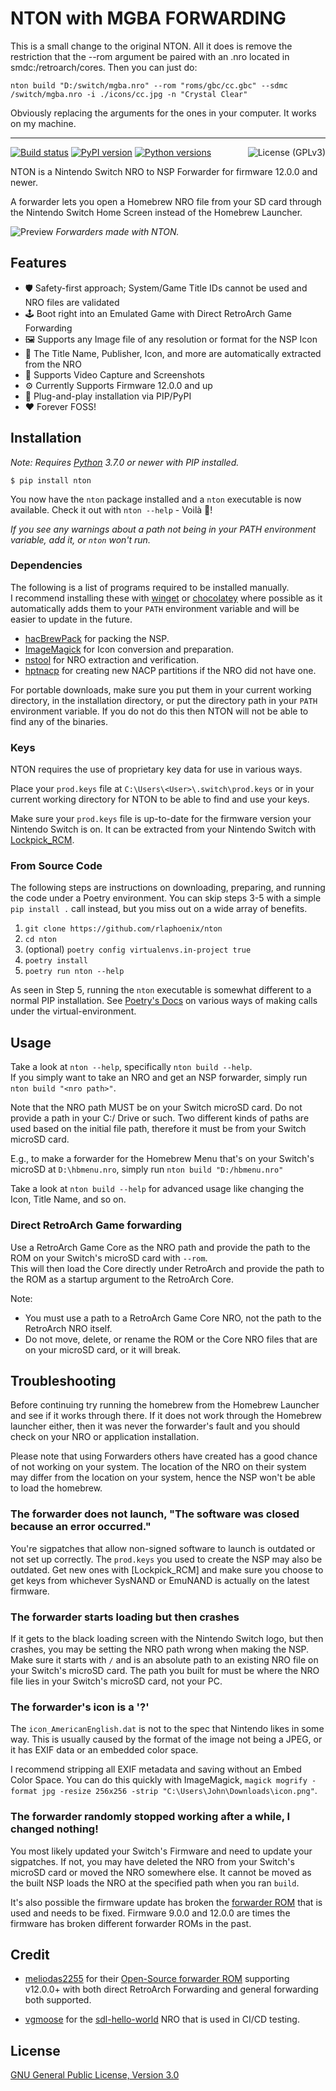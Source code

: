 # NTON with MGBA FORWARDING

This is a small change to the original NTON. All it does is remove the restriction that the --rom argument be paired with an .nro located in smdc:/retroarch/cores. Then you can just do:

```
nton build "D:/switch/mgba.nro" --rom "roms/gbc/cc.gbc" --sdmc /switch/mgba.nro -i ./icons/cc.jpg -n "Crystal Clear"
```

Obviously replacing the arguments for the ones in your computer. It works on my machine.


--------------------------------

[![Build status](https://github.com/rlaphoenix/nton/actions/workflows/ci.yml/badge.svg)](https://github.com/rlaphoenix/nton/actions/workflows/ci.yml)
[![PyPI version](https://img.shields.io/pypi/v/nton)](https://pypi.python.org/pypi/nton)
[![Python versions](https://img.shields.io/pypi/pyversions/nton)](https://pypi.python.org/pypi/nton)
<a href="https://github.com/rlaphoenix/nton/blob/master/LICENSE">
  <img align="right" src="https://img.shields.io/badge/license-GPLv3-blue" alt="License (GPLv3)"/>
</a>

NTON is a Nintendo Switch NRO to NSP Forwarder for firmware 12.0.0 and newer.

A forwarder lets you open a Homebrew NRO file from your SD card through the Nintendo Switch Home Screen instead
of the Homebrew Launcher.

![Preview](https://user-images.githubusercontent.com/17136956/206882948-4f05cace-16a3-4300-9047-8cba33106a64.jpg)
*Forwarders made with NTON.*

## Features

- 🛡️ Safety-first approach; System/Game Title IDs cannot be used and NRO files are validated
- 🕹️ Boot right into an Emulated Game with Direct RetroArch Game Forwarding
- 🖼️ Supports any Image file of any resolution or format for the NSP Icon
- 🤖 The Title Name, Publisher, Icon, and more are automatically extracted from the NRO
- 🎥 Supports Video Capture and Screenshots
- ⚙ Currently Supports Firmware 12.0.0 and up
- 🧩 Plug-and-play installation via PIP/PyPI
- ❤️ Forever FOSS!

## Installation

*Note: Requires [Python] 3.7.0 or newer with PIP installed.*

```shell
$ pip install nton
```

You now have the `nton` package installed and a `nton` executable is now available.
Check it out with `nton --help` - Voilà 🎉!

*If you see any warnings about a path not being in your PATH environment variable, add it, or `nton` won't run.*

### Dependencies

The following is a list of programs required to be installed manually.  
I recommend installing these with [winget] or [chocolatey] where possible as it automatically adds them to your
`PATH` environment variable and will be easier to update in the future.

- [hacBrewPack] for packing the NSP.
- [ImageMagick] for Icon conversion and preparation.
- [nstool] for NRO extraction and verification.
- [hptnacp] for creating new NACP partitions if the NRO did not have one.

For portable downloads, make sure you put them in your current working directory, in the installation directory,
or put the directory path in your `PATH` environment variable. If you do not do this then NTON will not be able to
find any of the binaries.

  [winget]: <https://winget.run>
  [chocolatey]: <https://chocolatey.org>
  [hacBrewPack]: <https://github.com/The-4n/hacBrewPack>
  [ImageMagick]: <https://imagemagick.org/script/download.php>
  [nstool]: <https://github.com/jakcron/nstool>
  [hptnacp]: <https://github.com/The-4n/hacPack/tree/master/hacPack-Tools/hacPackTools-NACP>

### Keys

NTON requires the use of proprietary key data for use in various ways.

Place your `prod.keys` file at `C:\Users\<User>\.switch\prod.keys` or in your current working directory for
NTON to be able to find and use your keys.

Make sure your `prod.keys` file is up-to-date for the firmware version your Nintendo Switch is on. It can be extracted
from your Nintendo Switch with [Lockpick_RCM](https://github.com/shchmue/Lockpick_RCM).

### From Source Code

The following steps are instructions on downloading, preparing, and running the code under a Poetry environment.
You can skip steps 3-5 with a simple `pip install .` call instead, but you miss out on a wide array of benefits.

1. `git clone https://github.com/rlaphoenix/nton`
2. `cd nton`
3. (optional) `poetry config virtualenvs.in-project true` 
4. `poetry install`
5. `poetry run nton --help`

As seen in Step 5, running the `nton` executable is somewhat different to a normal PIP installation.
See [Poetry's Docs] on various ways of making calls under the virtual-environment.

  [Python]: <https://python.org>
  [Poetry]: <https://python-poetry.org>
  [Poetry's Docs]: <https://python-poetry.org/docs/basic-usage/#using-your-virtual-environment>

## Usage

Take a look at `nton --help`, specifically `nton build --help`.  
If you simply want to take an NRO and get an NSP forwarder, simply run `nton build "<nro path>"`.

Note that the NRO path MUST be on your Switch microSD card. Do not provide a path in your C:/ Drive or such.
Two different kinds of paths are used based on the initial file path, therefore it must be from your Switch microSD
card.

E.g., to make a forwarder for the Homebrew Menu that's on your Switch's microSD at `D:\hbmenu.nro`, simply run
`nton build "D:/hbmenu.nro"`

Take a look at `nton build --help` for advanced usage like changing the Icon, Title Name, and so on.

### Direct RetroArch Game forwarding

Use a RetroArch Game Core as the NRO path and provide the path to the ROM on your Switch's microSD card with `--rom`.  
This will then load the Core directly under RetroArch and provide the path to the ROM as a startup argument to the
RetroArch Core.

Note:

- You must use a path to a RetroArch Game Core NRO, not the path to the RetroArch NRO itself.
- Do not move, delete, or rename the ROM or the Core NRO files that are on your microSD card, or it will break.

## Troubleshooting

Before continuing try running the homebrew from the Homebrew Launcher and see if it works through there.
If it does not work through the Homebrew launcher either, then it was never the forwarder's fault and you should
check on your NRO or application installation.

Please note that using Forwarders others have created has a good chance of not working on your system.
The location of the NRO on their system may differ from the location on your system, hence the NSP won't be able
to load the homebrew.

### The forwarder does not launch, "The software was closed because an error occurred."

You're sigpatches that allow non-signed software to launch is outdated or not set up correctly.
The `prod.keys` you used to create the NSP may also be outdated. Get new ones with [Lockpick_RCM] and
make sure you choose to get keys from whichever SysNAND or EmuNAND is actually on the latest firmware.

### The forwarder starts loading but then crashes

If it gets to the black loading screen with the Nintendo Switch logo, but then crashes, you may be setting
the NRO path wrong when making the NSP. Make sure it starts with `/` and is an absolute path to an existing
NRO file on your Switch's microSD card. The path you built for must be where the NRO file lies in your Switch's
microSD card, not your PC.

### The forwarder's icon is a '?'

The `icon_AmericanEnglish.dat` is not to the spec that Nintendo likes in some way. This is usually caused by the format of the
image not being a JPEG, or it has EXIF data or an embedded color space.

I recommend stripping all EXIF metadata and saving without an Embed Color Space. You can do this quickly with ImageMagick,
`magick mogrify -format jpg -resize 256x256 -strip "C:\Users\John\Downloads\icon.png"`.

### The forwarder randomly stopped working after a while, I changed nothing!

You most likely updated your Switch's Firmware and need to update your sigpatches. If not, you may have deleted the NRO from
your Switch's microSD card or moved the NRO somewhere else. It cannot be moved as the built NSP loads the NRO at the specified
path when you ran `build`.

It's also possible the firmware update has broken the [forwarder ROM][ROM] that is used and needs to be fixed.
Firmware 9.0.0 and 12.0.0 are times the firmware has broken different forwarder ROMs in the past.

## Credit

- [meliodas2255] for their [Open-Source forwarder ROM][ROM] supporting v12.0.0+ with both direct RetroArch Forwarding
  and general forwarding both supported.
- [vgmoose] for the [sdl-hello-world] NRO that is used in CI/CD testing.

  [meliodas2255]: <https://gbatemp.net/members/meliodas2255.410353>
  [vgmoose]: <https://github.com/vgmoose>
  [ROM]: <https://github.com/Skywalker25/Forwarder-Mod>
  [sdl-hello-world]: <https://github.com/vgmoose/sdl-hello-world>

## License

[GNU General Public License, Version 3.0](LICENSE)
